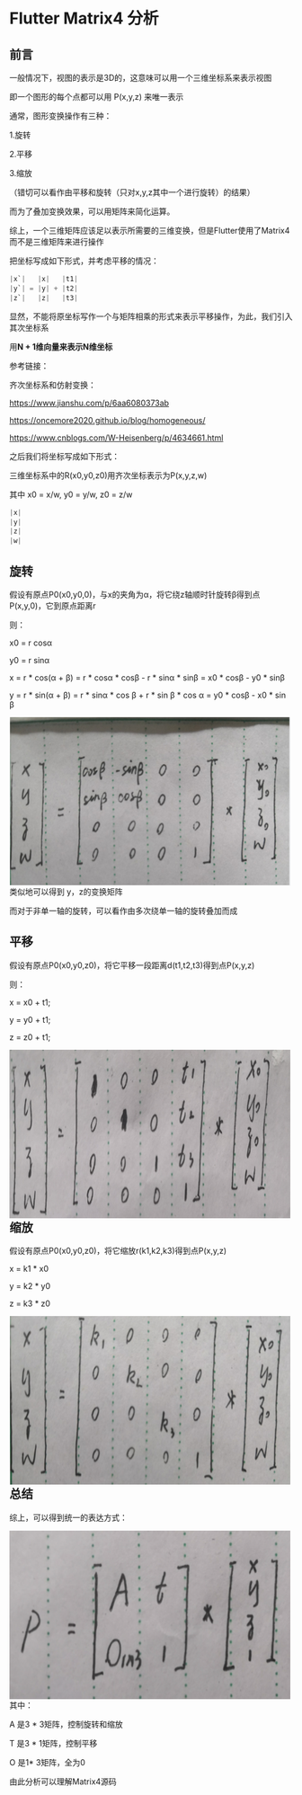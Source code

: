 # Flutter Matrix4 分析

## 前言

一般情况下，视图的表示是3D的，这意味可以用一个三维坐标系来表示视图

即一个图形的每个点都可以用 P(x,y,z) 来唯一表示

通常，图形变换操作有三种：

1.旋转

2.平移

3.缩放

（错切可以看作由平移和旋转（只对x,y,z其中一个进行旋转）的结果）

而为了叠加变换效果，可以用矩阵来简化运算。

综上，一个三维矩阵应该足以表示所需要的三维变换，但是Flutter使用了Matrix4而不是三维矩阵来进行操作

把坐标写成如下形式，并考虑平移的情况：

```dart
|x`|   |x|   |t1|
|y`| = |y| + |t2|
|z`|   |z|   |t3|
```

显然，不能将原坐标写作一个与矩阵相乘的形式来表示平移操作，为此，我们引入其次坐标系

用**N + 1维向量来表示N维坐标**

参考链接：

齐次坐标系和仿射变换：

https://www.jianshu.com/p/6aa6080373ab

https://oncemore2020.github.io/blog/homogeneous/ 

https://www.cnblogs.com/W-Heisenberg/p/4634661.html

之后我们将坐标写成如下形式：

三维坐标系中的R(x0,y0,z0)用齐次坐标表示为P(x,y,z,w)

其中 x0 = x/w, y0 = y/w, z0 = z/w

```dart
|x|
|y|
|z|
|w|    
```



## 旋转

假设有原点P0(x0,y0,0)，与x的夹角为α，将它绕z轴顺时针旋转β得到点P(x,y,0)，它到原点距离r

则：

x0 = r cosα

y0 = r sinα

x = r * cos(α + β) = r * cosα * cosβ - r * sinα * sinβ = x0 * cosβ - y0 * sinβ

y = r * sin(α + β) = r * sinα * cos β + r * sin β * cos α = y0 * cosβ - x0 * sin β    

<img src="../Assets/Matrix4_rotateX.png" align = left height = 300px width = 500>

类似地可以得到 y，z的变换矩阵

而对于非单一轴的旋转，可以看作由多次绕单一轴的旋转叠加而成



## 平移

假设有原点P0(x0,y0,z0)，将它平移一段距离d(t1,t2,t3)得到点P(x,y,z)

则：

x = x0 + t1;

y = y0 + t1;

z = z0 + t1;

<img src="../Assets/Matrix4_translate.png" align = left height = 300px width = 500>



## 缩放

假设有原点P0(x0,y0,z0)，将它缩放r(k1,k2,k3)得到点P(x,y,z)

x = k1 * x0

y = k2 * y0

z = k3 * z0

<img src="../Assets/Matrix4_scale.png" align = left height = 300px width = 500>



## 总结

综上，可以得到统一的表达方式：

<img src="../Assets/Matrix4_summary.png" align = left height = 300px width = 500>

其中：

A 是3 * 3矩阵，控制旋转和缩放

T 是3 * 1矩阵，控制平移

O 是1* 3矩阵，全为0

由此分析可以理解Matrix4源码

